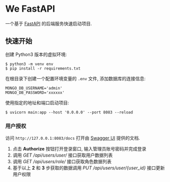 # We FastAPI

一个基于 [FastAPI](https://fastapi.tiangolo.com/) 的后端服务快速启动项目.

## 快速开始

创建 Python3 版本的虚拟环境:

```shell
$ python3 -m venv env
$ pip install -r requirements.txt
```

在根目录下创建一个配置环境变量的 `.env` 文件, 添加数据库的连接信息:

```shell
MONGO_DB_USERNAME='admin'
MONGO_DB_PASSWORD='xxxxxx'
```

使用指定的地址和端口启动项目:

```shell
$ uvicorn main:app --host '0.0.0.0' --port 8083 --reload
```

### 用户授权

访问 `http://127.0.0.1:8083/docs` 打开由 [Swagger UI](https://github.com/swagger-api/swagger-ui) 提供的文档.

1. 点击 **Authorize** 按钮打开登录窗口, 输入管理员账号密码并完成登录
2. 调用 *GET /api/users/user/* 接口获取用户数据列表
3. 调用 *GET /api/users/role/* 接口获取角色数据列表
4. 基于以上 **2** 和 **3** 步获取的数据调用 *PUT /api/users/user/{user_id}* 接口更新用户权限
